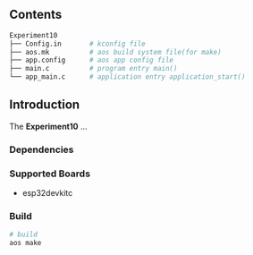 ## Contents

```sh
Experiment10
├── Config.in       # kconfig file
├── aos.mk          # aos build system file(for make)
├── app.config      # aos app config file
├── main.c          # program entry main()
└── app_main.c      # application entry application_start()
```

## Introduction

The **Experiment10** ...

### Dependencies

### Supported Boards

- esp32devkitc

### Build

```sh
# build
aos make
```
